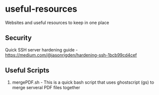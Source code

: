 # useful-resources
Websites and useful resources to keep in one place

## Security
Quick SSH server hardening guide - https://medium.com/@jasonrigden/hardening-ssh-1bcb99cd4cef

## Useful Scripts 

1. mergePDF.sh - This is a quick bash script that uses ghostscript (gs) to merge serveral PDF files together